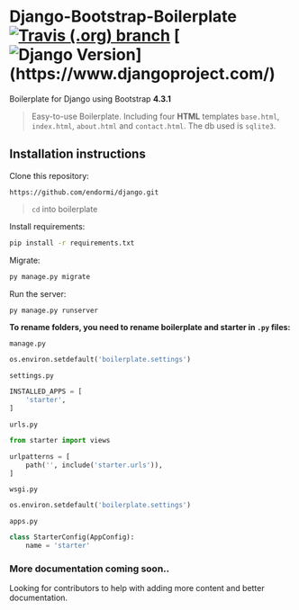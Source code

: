 # Django-Bootstrap-Boilerplate [![Travis (.org) branch](https://img.shields.io/travis/endormi/awesome-dj/travis-test-bp)](https://travis-ci.org/endormi/awesome-dj) [![Django Version](https://img.shields.io/badge/django-3.0-brightgreen.svg?)](https://www.djangoproject.com/)

Boilerplate for Django using Bootstrap **4.3.1**

> Easy-to-use Boilerplate. Including four **HTML** templates `base.html`, `index.html`, `about.html` and `contact.html`. The db used is `sqlite3`.

## Installation instructions

Clone this repository:

```
https://github.com/endormi/django.git
```

> `cd` into boilerplate

Install requirements:

```sh
pip install -r requirements.txt
```

Migrate:

```sh
py manage.py migrate
```

Run the server:

```sh
py manage.py runserver
```

**To rename folders, you need to rename boilerplate and starter in `.py` files:**

`manage.py`

```python
os.environ.setdefault('boilerplate.settings')
```

`settings.py`

```python
INSTALLED_APPS = [
    'starter',
]
```

`urls.py`

```python
from starter import views

urlpatterns = [
    path('', include('starter.urls')),
]
```

`wsgi.py`

```python
os.environ.setdefault('boilerplate.settings')
```

`apps.py`

```python
class StarterConfig(AppConfig):
    name = 'starter'
```

### More documentation coming soon..

Looking for contributors to help with adding more content and better documentation.
